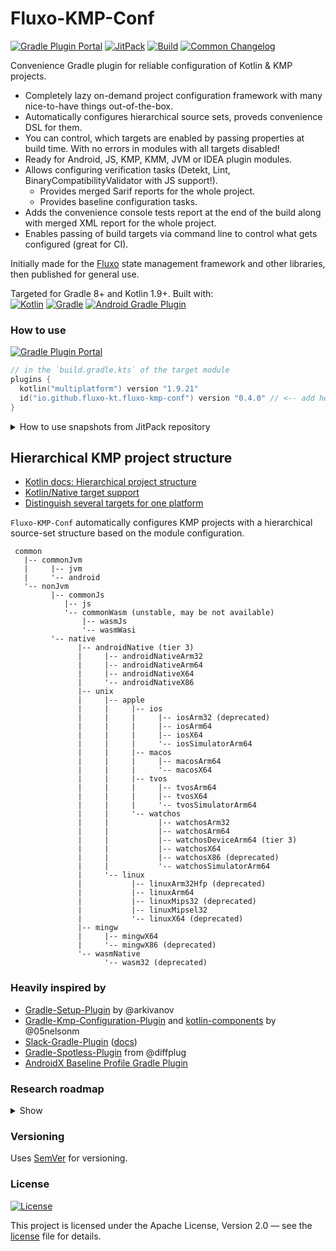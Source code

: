 # Fluxo-KMP-Conf

[![Gradle Plugin Portal][badge-plugin]][plugin]
[![JitPack][badge-jitpack]][jitpack]
[![Build](../../actions/workflows/build.yml/badge.svg)](../../actions/workflows/build.yml)
[![Common Changelog](https://common-changelog.org/badge.svg)](CHANGELOG.md)

Convenience Gradle plugin for reliable configuration of Kotlin & KMP projects.

- Completely lazy on-demand project configuration framework with many nice-to-have things out-of-the-box.
- Automatically configures hierarchical source sets, proveds convenience DSL for them.
- You can control, which targets are enabled by passing properties at build time. With no errors in modules with all targets disabled!
- Ready for Android, JS, KMP, KMM, JVM or IDEA plugin modules.
- Allows configuring verification tasks (Detekt, Lint, BinaryCompatibilityValidator with JS support!).
  - Provides merged Sarif reports for the whole project.
  - Provides baseline configuration tasks.
- Adds the convenience console tests report at the end of the build along with merged XML report for the whole project.
- Enables passing of build targets via command line to control what gets configured (great for CI).

Initially made for the [Fluxo][fluxo] state management framework and other libraries, then published for general use.

Targeted for Gradle 8+ and Kotlin 1.9+. Built with:<br>
[![Kotlin](http://img.shields.io/badge/Kotlin-1.9.21-7F52FF?logo=kotlin&logoWidth=10&logoColor=7F52FF&labelColor=2B2B2B)](https://github.com/JetBrains/Kotlin)
[![Gradle](http://img.shields.io/badge/Gradle-8.5-f68244?logo=gradle&labelColor=2B2B2B)](https://gradle.org/releases/)
[![Android Gradle Plugin](http://img.shields.io/badge/Android--Gradle--Plugin-8.2-0E3B1A?logo=android&labelColor=2B2B2B)](https://mvnrepository.com/artifact/com.android.tools.build/gradle?repo=google)

### How to use

[![Gradle Plugin Portal][badge-plugin]][plugin]

```kotlin
// in the `build.gradle.kts` of the target module
plugins {
  kotlin("multiplatform") version "1.9.21"
  id("io.github.fluxo-kt.fluxo-kmp-conf") version "0.4.0" // <-- add here
}
```

<details>
<summary>How to use snapshots from JitPack repository</summary>

[![JitPack][badge-jitpack]][jitpack]

```kotlin
// in the `build.gradle.kts` of the target module
plugins {
  kotlin("multiplatform") version "1.9.21"
  id("io.github.fluxo-kt.fluxo-kmp-conf") // <-- add here, no version needed for jitpack usage
}
```

```kotlin
// in the `settings.gradle.kts` of the project
pluginManagement {
  repositories {
    gradlePluginPortal()
    maven("https://jitpack.io") // <-- add jitpack repo
  }
  resolutionStrategy.eachPlugin {
    if (requested.id.toString() == "io.github.fluxo-kt.fluxo-kmp-conf")
      useModule("com.github.fluxo-kt.fluxo-kmp-conf:fluxo-kmp-conf:3002cb3137") // <-- specify version or commit
  }
}
```

</details>

## Hierarchical KMP project structure

- [Kotlin docs: Hierarchical project structure](https://kotlinlang.org/docs/multiplatform-hierarchy.html)
- [Kotlin/Native target support](https://kotlinlang.org/docs/native-target-support.html)
- [Distinguish several targets for one platform](https://kotlinlang.org/docs/multiplatform-set-up-targets.html#distinguish-several-targets-for-one-platform)

`Fluxo-KMP-Conf` automatically configures KMP projects with a hierarchical source-set structure based on the module configuration.

```text
 common
   |-- commonJvm
   |     |-- jvm
   |     '-- android
   '-- nonJvm
         |-- commonJs
            |-- js
            '-- commonWasm (unstable, may be not available)
                |-- wasmJs
                '-- wasmWasi
         '-- native
               |-- androidNative (tier 3)
               |     |-- androidNativeArm32
               |     |-- androidNativeArm64
               |     |-- androidNativeX64
               |     '-- androidNativeX86
               |-- unix
               |     |-- apple
               |     |     |-- ios
               |     |     |     |-- iosArm32 (deprecated)
               |     |     |     |-- iosArm64
               |     |     |     |-- iosX64
               |     |     |     '-- iosSimulatorArm64
               |     |     |-- macos
               |     |     |     |-- macosArm64
               |     |     |     '-- macosX64
               |     |     |-- tvos
               |     |     |     |-- tvosArm64
               |     |     |     |-- tvosX64
               |     |     |     '-- tvosSimulatorArm64
               |     |     '-- watchos
               |     |           |-- watchosArm32
               |     |           |-- watchosArm64
               |     |           |-- watchosDeviceArm64 (tier 3)
               |     |           |-- watchosX64
               |     |           |-- watchosX86 (deprecated)
               |     |           '-- watchosSimulatorArm64
               |     '-- linux
               |           |-- linuxArm32Hfp (deprecated)
               |           |-- linuxArm64
               |           |-- linuxMips32 (deprecated)
               |           |-- linuxMipsel32
               |           '-- linuxX64 (deprecated)
               |-- mingw
               |     |-- mingwX64
               |     '-- mingwX86 (deprecated)
               '-- wasmNative
                     '-- wasm32 (deprecated)
```


### Heavily inspired by

* [Gradle-Setup-Plugin](https://github.com/arkivanov/gradle-setup-plugin) by @arkivanov
* [Gradle-Kmp-Configuration-Plugin](https://github.com/05nelsonm/gradle-kmp-configuration-plugin)
  and [kotlin-components](https://github.com/05nelsonm/kotlin-components/tree/6286792/includeBuild/kmp/src/main/kotlin/io/matthewnelson/kotlin/components/kmp)
  by @05nelsonm
* [Slack-Gradle-Plugin](https://github.com/slackhq/slack-gradle-plugin) ([docs](https://slackhq.github.io/slack-gradle-plugin/))
* [Gradle-Spotless-Plugin](https://github.com/diffplug/spotless/tree/main/plugin-gradle) from @diffplug
* [AndroidX Baseline Profile Gradle Plugin](https://github.com/androidx/androidx/blob/7222fd3/benchmark/baseline-profile-gradle-plugin/src/main/kotlin/androidx/baselineprofile/gradle/utils/AgpPlugin.kt)


### Research roadmap
<details>
  <summary>Show</summary>

* [Gradle Plugin TestKit](https://github.com/autonomousapps/dependency-analysis-gradle-plugin/tree/main/testkit) ([Docs](https://docs.gradle.org/current/userguide/test_kit.html))
* https://github.com/square/radiography
* https://github.com/JetBrains-Research/reflekt
* https://github.com/mikepenz/AboutLibraries
* https://github.com/gradle/gradle/issues/26091#issuecomment-1798137734
* https://github.com/BenWoodworth/Parameterize
* https://github.com/hbmartin/hbmartin-detekt-rules
* https://github.com/slackhq/slack-gradle-plugin/
  * https://github.com/slackhq/slack-gradle-plugin/releases/tag/0.13.0
  * https://github.com/slackhq/slack-gradle-plugin/releases/tag/0.14.0
* https://github.com/BenWoodworth/Parameterize
* https://github.com/kotlin-hands-on/kotlin-swift-interopedia
* https://slackhq.github.io/keeper/
  * https://github.com/slackhq/Keeper
* https://github.com/drewhamilton/poko/
  * https://github.com/saket/telephoto/releases/tag/0.7.1
* https://telegra.ph/Compose-stabilityConfigurationPath-11-30
  * https://fvilarino.medium.com/exploring-jetpack-compose-compilers-stability-config-f1ccb197d6c0
* https://github.com/yandexmobile/detekt-rules-ui-tests
  * https://habr.com/ru/companies/yandex/articles/779152/
  * https://t.me/c/1198043993/3696
  * https://edmundkirwan.com/general/cdd.html
  * https://edmundkirwan.com/general/c-and-c.html
* https://github.com/VKCOM/vkompose/
  * https://mobiusconf.com/talks/0beebbbd16bf4358ab2a1b60cabf57a1
  * https://t.me/compose_broadcast/202
  * https://t.me/int_ax/47
    * https://t.me/int_ax/47?comment=25
    * https://t.me/int_ax/47?comment=29
    * https://t.me/int_ax/47?comment=49
* https://github.com/saveourtool/diktat
* https://github.com/Kotlin/kotlinx-benchmark/
  * https://github.com/CharlieTap/cachemap
  * https://github.com/CharlieTap/cachemap/tree/failing-native-benchmark
  * https://github.com/CharlieTap/cachemap/tree/benchmarking
* https://gitlab.com/opensavvy/ci-templates
  * https://gitlab.com/opensavvy/playgrounds/gradle/-/blob/main/.gitlab-ci.yml?ref_type=heads
* https://github.com/gmazzo/gradle-codeowners-plugin
* https://github.com/gmazzo/gradle-docker-compose-plugin
* https://github.com/gmazzo/gradle-report-publications-plugin
</details>


### Versioning

Uses [SemVer](http://semver.org/) for versioning.

### License

[![License](https://img.shields.io/badge/License-Apache%202.0-blue.svg)](LICENSE)

This project is licensed under the Apache License, Version 2.0 — see the
[license](LICENSE) file for details.

[plugin]: https://plugins.gradle.org/plugin/io.github.fluxo-kt.fluxo-kmp-conf

[badge-plugin]: https://img.shields.io/gradle-plugin-portal/v/io.github.fluxo-kt.fluxo-kmp-conf?label=Gradle%20Plugin&logo=gradle

[jitpack]: https://www.jitpack.io/#fluxo-kt/fluxo-kmp-conf

[badge-jitpack]: https://www.jitpack.io/v/fluxo-kt/fluxo-kmp-conf.svg

[fluxo]: https://github.com/fluxo-kt/fluxo
